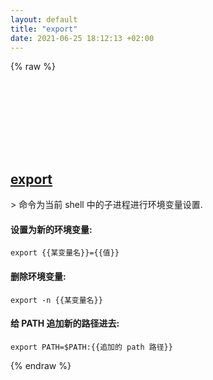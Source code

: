 ```yaml
---
layout: default
title: "export"
date: 2021-06-25 18:12:13 +02:00
---
```

{% raw %}
<h2 id="export">
  <a href="/zh/osx/export.html">export</a> <a href="#export"><svg class="icon">
    <use href="/assets/images/unicode_sprite.svg#link" />
  </svg></a>
</h2>
> 命令为当前 shell 中的子进程进行环境变量设置.

#### 设置为新的环境变量:
```shell
export {{某变量名}}={{值}}
```
#### 删除环境变量:
```shell
export -n {{某变量名}}
```
#### 给 PATH 追加新的路径进去:
```shell
export PATH=$PATH:{{追加的 path 路径}}
```
{% endraw %}